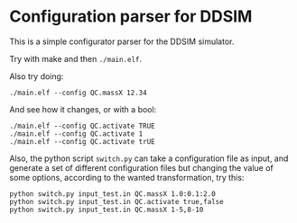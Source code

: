 Configuration parser for DDSIM
==============================

This is a simple configurator parser for the DDSIM simulator.

Try with make and then `./main.elf`.

Also try doing:

    ./main.elf --config QC.massX 12.34

And see how it changes, or with a bool:

    ./main.elf --config QC.activate TRUE
    ./main.elf --config QC.activate 1
    ./main.elf --config QC.activate trUE

Also, the python script `switch.py` can take a configuration file
as input, and generate a set of different configuration files
but changing the value of some options, according to the wanted
transformation, try this:

    python switch.py input_test.in QC.massX 1.0:0.1:2.0
    python switch.py input_test.in QC.activate true,false
    python switch.py input_test.in QC.massX 1-5,8-10
